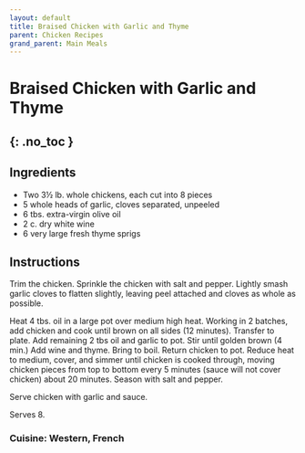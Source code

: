 ```yaml
---
layout: default
title: Braised Chicken with Garlic and Thyme
parent: Chicken Recipes
grand_parent: Main Meals
---
```


# Braised Chicken with Garlic and Thyme
{: .no_toc }
---

## Ingredients
<ul>
	<li>Two 3½ lb. whole chickens, each cut into 8 pieces</li>
	<li>5 whole heads of garlic, cloves separated, unpeeled</li>
	<li>6 tbs. extra-virgin olive oil</li>
	<li>2 c. dry white wine</li>
	<li>6 very large fresh thyme sprigs</li>
</ul>

## Instructions
Trim the chicken. Sprinkle the chicken with salt and pepper. Lightly smash garlic cloves to flatten slightly, leaving peel attached and cloves as whole as possible.

Heat 4 tbs. oil in a large pot over medium high heat. Working in 2 batches, add chicken and cook until brown on all sides (12 minutes). Transfer to plate. Add remaining 2 tbs oil and garlic to pot. Stir until golden brown (4 min.) Add wine and thyme. Bring to boil. Return chicken to pot. Reduce heat to medium, cover, and simmer until chicken is cooked through, moving chicken pieces from top to bottom every 5 minutes (sauce will not cover chicken) about 20 minutes. Season with salt and pepper.

Serve chicken with garlic and sauce.

Serves 8.

### Cuisine: Western, French
